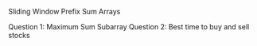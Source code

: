 Sliding Window
Prefix Sum Arrays

Question 1: Maximum Sum Subarray
Question 2: Best time to buy and sell stocks